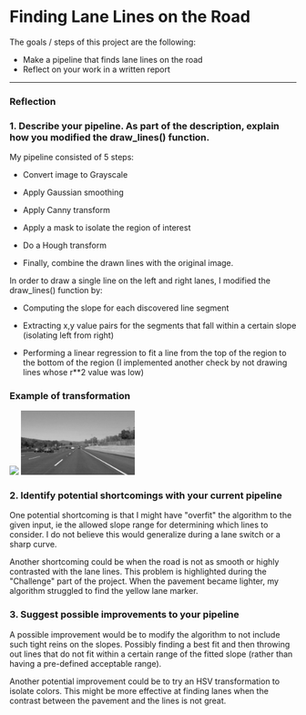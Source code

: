 # **Finding Lane Lines on the Road**




The goals / steps of this project are the following:
* Make a pipeline that finds lane lines on the road
* Reflect on your work in a written report


[//]: # (Image References)

[image1]: ./test_images/solidWhiteCurve.jpg "Grayscale"

---

### Reflection

### 1. Describe your pipeline. As part of the description, explain how you modified the draw_lines() function.


My pipeline consisted of 5 steps:
- Convert image to Grayscale

- Apply Gaussian smoothing

- Apply Canny transform

- Apply a mask to isolate the region of interest

- Do a Hough transform

- Finally, combine the drawn lines with the original image.

In order to draw a single line on the left and right lanes, I modified the draw_lines() function by:

- Computing the slope for each discovered line segment

- Extracting x,y value pairs for the segments that fall within a certain slope (isolating left from right)

- Performing a linear regression to fit a line from the top of the region to the bottom of the region (I implemented another check by not drawing lines whose r**2 value was low)

### Example of transformation
<div style="inline-block;">
<img src="./test_images/solidWhiteCurve.jpg" width="200" />
<img src="./processed_images/gray_solidWhiteCurve.jpg" width="200" />
</div>


### 2. Identify potential shortcomings with your current pipeline


One potential shortcoming is that I might have "overfit" the algorithm to the given input, ie the allowed slope range for determining which lines to consider.  I do not believe this would generalize during a lane switch or a sharp curve.

Another shortcoming could be when the road is not  as smooth or highly contrasted with the lane lines.  This problem is highlighted during the "Challenge" part of the project.  When the pavement became lighter, my algorithm struggled to find the yellow lane marker.


### 3. Suggest possible improvements to your pipeline

A possible improvement would be to modify the algorithm to not include such tight reins on the slopes.  Possibly finding a best fit and then throwing out lines that do not fit within a certain range of the fitted slope (rather than having a pre-defined acceptable range).

Another potential improvement could be to try an HSV transformation to isolate colors.  This might be more effective at finding lanes when the contrast between the pavement and the lines is not great.
